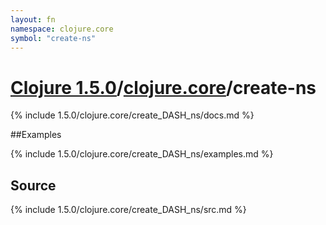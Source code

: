 ```yaml
---
layout: fn
namespace: clojure.core
symbol: "create-ns"
---
```


# [Clojure 1.5.0](../../)/[clojure.core](../)/create-ns

{% include 1.5.0/clojure.core/create_DASH_ns/docs.md %}

##Examples

{% include 1.5.0/clojure.core/create_DASH_ns/examples.md %}
## Source
{% include 1.5.0/clojure.core/create_DASH_ns/src.md %}

